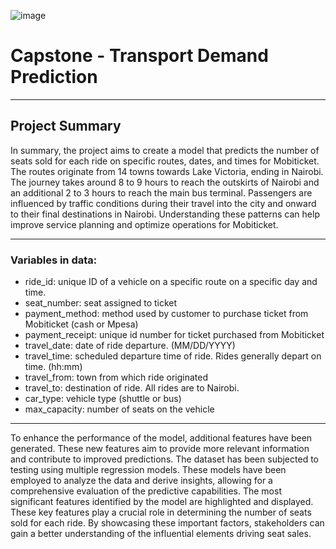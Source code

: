 ![image](https://github.com/sidpatondikar/Capstone-Project-Regression/assets/83869822/8af25c02-ac73-40ef-b235-7d8cf5063b26)


# Capstone - Transport Demand Prediction

-----------------------------------

## Project Summary

In summary, the project aims to create a model that predicts the number of seats sold for each ride on specific routes, dates, and times for Mobiticket. The routes originate from 14 towns towards Lake Victoria, ending in Nairobi. The journey takes around 8 to 9 hours to reach the outskirts of Nairobi and an additional 2 to 3 hours to reach the main bus terminal. Passengers are influenced by traffic conditions during their travel into the city and onward to their final destinations in Nairobi. Understanding these patterns can help improve service planning and optimize operations for Mobiticket.

-------------------------------------
### Variables in data:

- ride_id: unique ID of a vehicle on a specific route on a specific day and time.
- seat_number: seat assigned to ticket
- payment_method: method used by customer to purchase ticket from Mobiticket (cash or Mpesa)
- payment_receipt: unique id number for ticket purchased from Mobiticket
- travel_date: date of ride departure. (MM/DD/YYYY)
- travel_time: scheduled departure time of ride. Rides generally depart on time. (hh:mm)
- travel_from: town from which ride originated
- travel_to: destination of ride. All rides are to Nairobi.
- car_type: vehicle type (shuttle or bus)
- max_capacity: number of seats on the vehicle
-----------------------------------------



To enhance the performance of the model, additional features have been generated. These new features aim to provide more relevant information and contribute to improved predictions. The dataset has been subjected to testing using multiple regression models. These models have been employed to analyze the data and derive insights, allowing for a comprehensive evaluation of the predictive capabilities. The most significant features identified by the model are highlighted and displayed. These key features play a crucial role in determining the number of seats sold for each ride. By showcasing these important factors, stakeholders can gain a better understanding of the influential elements driving seat sales.
